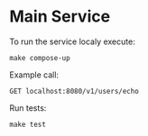 # Main Service

To run the service localy execute:

```
make compose-up
```

Example call:

```
GET localhost:8080/v1/users/echo
```

Run tests:

```
make test
```

